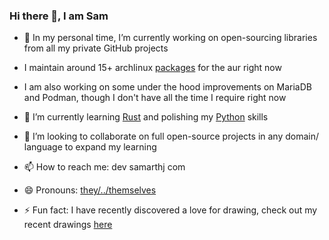 ### Hi there 👋, I am Sam

- 🔭 In my personal time, I’m currently working on open-sourcing libraries from all my private GitHub projects 
- I maintain around 15+ archlinux [packages](https://github.com/samarthj/AUR) for the aur right now
- I am also working on some under the hood improvements on MariaDB and Podman, though I don't have all the time I require right now
- 🌱 I’m currently learning [Rust](https://www.rust-lang.org) and polishing my [Python](https://www.python.org/) skills
- 👯 I’m looking to collaborate on full open-source projects in any domain/ language to expand my learning

- 📫 How to reach me: dev <at> samarthj <dot> com
- 😄 Pronouns: [they/../themselves](https://pronoun.is/they/.../themselves)
- ⚡ Fun fact: I have recently discovered a love for drawing, check out my recent drawings [here](https://art.samarthj.com)


<!--
**samarthj/samarthj** is a ✨ _special_ ✨ repository because its `README.md` (this file) appears on your GitHub profile.

Here are some ideas to get you started:

- 🔭 I’m currently working on ...
- 🌱 I’m currently learning ...
- 👯 I’m looking to collaborate on ...
- 🤔 I’m looking for help with ...
- 💬 Ask me about ...
- 📫 How to reach me: ...
- 😄 Pronouns: ...
- ⚡ Fun fact: ...
-->
